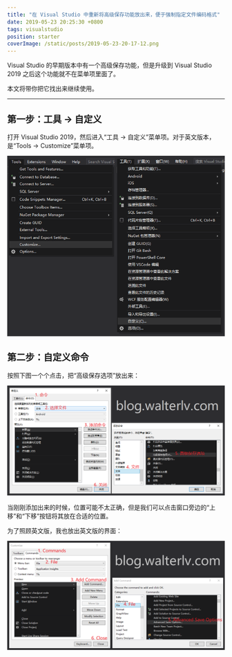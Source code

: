 ```yaml
---
title: "在 Visual Studio 中重新将高级保存功能放出来，便于强制指定文件编码格式"
date: 2019-05-23 20:25:30 +0800
tags: visualstudio
position: starter
coverImage: /static/posts/2019-05-23-20-17-12.png
---
```


Visual Studio 的早期版本中有一个高级保存功能，但是升级到 Visual Studio 2019 之后这个功能就不在菜单项里面了。

本文将带你把它找出来继续使用。

---

<div id="toc"></div>

## 第一步：工具 -> 自定义

打开 Visual Studio 2019，然后进入“工具 -> 自定义”菜单项。对于英文版本，是“Tools -> Customize”菜单项。

![工具 -> 自定义](/static/posts/2019-05-23-20-17-12.png)

## 第二步：自定义命令

按照下图一个个点击，把“高级保存选项”放出来：

![放出高级保存选项](/static/posts/2019-05-23-20-21-03.png)

当刚刚添加出来的时候，位置可能不太正确，但是我们可以点击窗口旁边的“上移”和“下移”按钮将其放在合适的位置。

为了照顾英文版，我也放出英文版的界面：

![English Save Options](/static/posts/2019-05-23-20-25-22.png)

